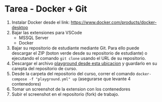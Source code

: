  # Tarea - Docker + Git
 
1. Instalar Docker desde el link: https://www.docker.com/products/docker-desktop 
2. Bajar las extensiones para VSCode
    - MSSQL Server 
    - Docker
3. Bajar su repositorio de estudiante mediante Git. Para ello puede descargar el ZIP (boton verde desde su repositorio de estudiante) o ejecutando el comando `git clone` usando el URL de su repositorio.
4. Descargar el archivo [playground desde esta ubicacion](https://raw.githubusercontent.com/stvansolano/curso-rest-dotnet-apis/sesion-02/playground.yml) y guardarlo en su carepta del repositorio de curso.
5. Desde la carpeta del repositorio del curso, correr el comando `docker-compose -f "playground.yml" up` (asegurarse que levante 4 contenedores)
6. Tomar un screenshot de la extension con los contenedores
7. Subir el screenshot en el repositorio (fork) de trabajo.
